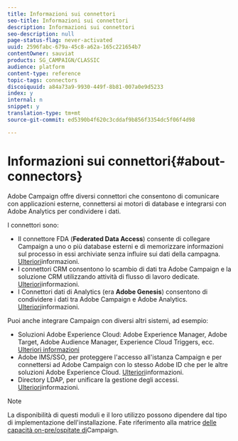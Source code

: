 ```yaml
---
title: Informazioni sui connettori
seo-title: Informazioni sui connettori
description: Informazioni sui connettori
seo-description: null
page-status-flag: never-activated
uuid: 2596fabc-679a-45c8-a62a-165c221654b7
contentOwner: sauviat
products: SG_CAMPAIGN/CLASSIC
audience: platform
content-type: reference
topic-tags: connectors
discoiquuid: a84a73a9-9930-449f-8b81-007a0e9d5233
index: y
internal: n
snippet: y
translation-type: tm+mt
source-git-commit: ed5390b4f620c3cddaf9b856f3354dc5f06f4d98

---
```



# Informazioni sui connettori{#about-connectors}

Adobe Campaign offre diversi connettori che consentono di comunicare con applicazioni esterne, connettersi ai motori di database e integrarsi con Adobe Analytics per condividere i dati.

I connettori sono:

* Il connettore FDA (**Federated Data Access**) consente di collegare Campaign a uno o più database esterni e di memorizzare informazioni sul processo in essi archiviate senza influire sui dati della campagna. [Ulteriori](../../platform/using/accessing-an-external-database.md)informazioni.
* I connettori CRM consentono lo scambio di dati tra Adobe Campaign e la soluzione CRM utilizzando attività di flusso di lavoro dedicate. [Ulteriori](../../platform/using/crm-connectors.md)informazioni.
* I Connettori dati di Analytics (era **Adobe Genesis**) consentono di condividere i dati tra Adobe Campaign e Adobe Analytics. [Ulteriori](../../platform/using/adobe-analytics-data-connector.md)informazioni.

Puoi anche integrare Campaign con diversi altri sistemi, ad esempio:

* Soluzioni Adobe Experience Cloud: Adobe Experience Manager, Adobe Target, Adobe Audience Manager, Experience Cloud Triggers, ecc. [Ulteriori informazioni](../../integrations/using/about-campaign-integrations.md)
* Adobe IMS/SSO, per proteggere l&#39;accesso all&#39;istanza Campaign e per connettersi ad Adobe Campaign con lo stesso Adobe ID che per le altre soluzioni Adobe Experience Cloud. [Ulteriori](../../integrations/using/about-adobe-id.md)informazioni.
* Directory LDAP, per unificare la gestione degli accessi. [Ulteriori](../../installation/using/connecting-through-ldap.md)informazioni.

>[!NOTE]
>
>La disponibilità di questi moduli e il loro utilizzo possono dipendere dal tipo di implementazione dell&#39;installazione. Fate riferimento alla matrice [delle capacità on-pre/ospitate di](https://helpx.adobe.com/campaign/kb/acc-on-prem-vs-hosted.html)Campaign.

